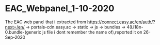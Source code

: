 # EAC_Webpanel_1-10-2020
The EAC web panel that i extracted from https://connect.easy.ac/en/auth/?next=/en/ -> portals-cdn.easy.ac -> static -> js -> bundles -> 48.i18n-0.bundle-(generic js file i dont remember the name of),reported it on  26-Sep-2020
